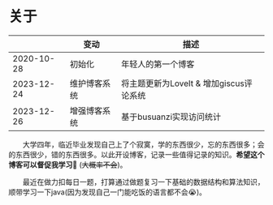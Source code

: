 # 关于


|         | 变动   |  描述      |
| ------- | ----- | --------  |
| 2020-10-28  | 初始化       |  年轻人的第一个博客     |
| 2023-12-24  | 维护博客系统  |  将主题更新为LoveIt & 增加giscus评论系统  |
| 2023-12-26  | 增强博客系统  |  基于busuanzi实现访问统计  |

&emsp;&emsp;大学四年，临近毕业发现自己上了个寂寞，学的东西很少，忘的东西很多；会的东西很少，错的东西很多。以此开设博客，记录一些值得记录的知识。**希望这个博客可以督促我学习**:clap: (~~大概率不会~~)。

&emsp;&emsp;最近在做力扣每日一题，打算通过做题复习一下基础的数据结构和算法知识，顺带学习一下java(因为发现自己一门能吃饭的语言都不会:sob:)。


